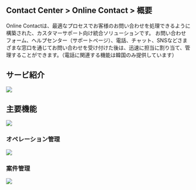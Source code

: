 ## Contact Center > Online Contact > 概要

Online Contactは、最適なプロセスでお客様のお問い合わせを処理できるように構築された、カスタマーサポート向け統合ソリューションです。 お問い合わせフォーム、ヘルプセンター（サポートページ）、電話、チャット、SNSなどさまざまな窓口を通じてお問い合わせを受け付けた後は、迅速に担当に割り当て、管理することができます。（電話に関連する機能は韓国のみ提供しています）



## サービ紹介
![](http://static.toastoven.net/prod_contact_center/ja/OC_overview_1_modified_3_ja.png)

## 主要機能
![](http://static.toastoven.net/prod_contact_center/ja/OC_overview_2_modified_ja.png)

### オペレーション管理
![](http://static.toastoven.net/prod_contact_center/ja/OC_overview_3_modified_2_ja.png)

### 案件管理
![](http://static.toastoven.net/prod_contact_center/ja/OC_overview_4_modified_2_ja.png)
